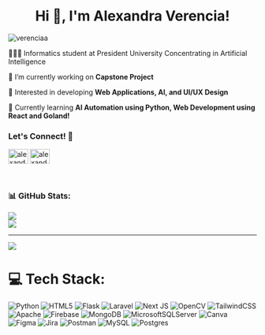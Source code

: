 <h1 align="center">Hi 👋, I'm Alexandra Verencia!</h1>
<p align="left"> <img src="https://komarev.com/ghpvc/?username=verenciaa&label=Profile%20views&color=ff758c&style=flat" alt="verenciaa" /> </p>

👩🏻‍💻 Informatics student at President University Concentrating in Artificial Intelligence

🔭 I’m currently working on **Capstone Project**<br/>

🌷 Interested in developing **Web Applications, AI, and UI/UX Design**<br/>

💭 Currently learning **AI Automation using Python, Web Development using React and Goland!**<br/>

<h3 align="left">Let's Connect! 💫 </h3>
<p align="left">
<a href="https://linkedin.com/in/alexandra-verencia" target="blank"><img align="center" src="https://raw.githubusercontent.com/rahuldkjain/github-profile-readme-generator/master/src/images/icons/Social/linked-in-alt.svg" alt="alexandra-verencia" height="30" width="40" /></a>
<a href="https://instagram.com/alexandraverencia" target="blank"><img align="center" src="https://raw.githubusercontent.com/rahuldkjain/github-profile-readme-generator/master/src/images/icons/Social/instagram.svg" alt="alexandraverencia" height="30" width="40" /></a>
</p> <br/>



<h3 align="left"> 📊 GitHub Stats:</h3>

![](https://github-readme-streak-stats.herokuapp.com/?user=verenciaa&theme=rose&hide_border=false)<br/>
![](https://github-readme-stats.vercel.app/api?username=verenciaa&theme=rose&hide_border=false&include_all_commits=true&count_private=true)<br/>
<!--![](https://github-readme-stats.vercel.app/api/top-langs/?username=verenciaa&theme=rose&hide_border=false&include_all_commits=true&count_private=true&layout=compact)-->

---
[![](https://visitcount.itsvg.in/api?id=verenciaa&icon=7&color=5)](https://visitcount.itsvg.in)


# 💻 Tech Stack:
![Python](https://img.shields.io/badge/python-3670A0?style=for-the-badge&logo=python&logoColor=ffdd54) ![HTML5](https://img.shields.io/badge/html5-%23E34F26.svg?style=for-the-badge&logo=html5&logoColor=white) ![Flask](https://img.shields.io/badge/flask-%23000.svg?style=for-the-badge&logo=flask&logoColor=white) ![Laravel](https://img.shields.io/badge/laravel-%23FF2D20.svg?style=for-the-badge&logo=laravel&logoColor=white) ![Next JS](https://img.shields.io/badge/Next-black?style=for-the-badge&logo=next.js&logoColor=white) ![OpenCV](https://img.shields.io/badge/opencv-%23white.svg?style=for-the-badge&logo=opencv&logoColor=white) ![TailwindCSS](https://img.shields.io/badge/tailwindcss-%2338B2AC.svg?style=for-the-badge&logo=tailwind-css&logoColor=white) ![Apache](https://img.shields.io/badge/apache-%23D42029.svg?style=for-the-badge&logo=apache&logoColor=white) ![Firebase](https://img.shields.io/badge/firebase-a08021?style=for-the-badge&logo=firebase&logoColor=ffcd34) ![MongoDB](https://img.shields.io/badge/MongoDB-%234ea94b.svg?style=for-the-badge&logo=mongodb&logoColor=white) ![MicrosoftSQLServer](https://img.shields.io/badge/Microsoft%20SQL%20Server-CC2927?style=for-the-badge&logo=microsoft%20sql%20server&logoColor=white) ![Canva](https://img.shields.io/badge/Canva-%2300C4CC.svg?style=for-the-badge&logo=Canva&logoColor=white) ![Figma](https://img.shields.io/badge/figma-%23F24E1E.svg?style=for-the-badge&logo=figma&logoColor=white) ![Jira](https://img.shields.io/badge/jira-%230A0FFF.svg?style=for-the-badge&logo=jira&logoColor=white) ![Postman](https://img.shields.io/badge/Postman-FF6C37?style=for-the-badge&logo=postman&logoColor=white) ![MySQL](https://img.shields.io/badge/mysql-4479A1.svg?style=for-the-badge&logo=mysql&logoColor=white) ![Postgres](https://img.shields.io/badge/postgres-%23316192.svg?style=for-the-badge&logo=postgresql&logoColor=white) 





<!--<p><img align="left" src="https://github-readme-stats.vercel.app/api?username=verenciaa&show_icons=true&theme=omni&rank_icon=github" /></p>
<!--<p><img align="left" src="https://github-readme-stats.vercel.app/api?username=verenciaa&show_icons=true&theme=synthwave&rank_icon=github" /></p>





<!--**verenciaa/verenciaa** is a ✨ _special_ ✨ repository because its `README.md` (this file) appears on your GitHub profile.

Here are some ideas to get you started:

- 🔭 I’m currently working on ...
- 🌱 I’m currently learning ...
- 👯 I’m looking to collaborate on ...
- 🤔 I’m looking for help with ...
- 💬 Ask me about ...
- 📫 How to reach me: ...
- 😄 Pronouns: ...
- ⚡ Fun fact: ...
-->
